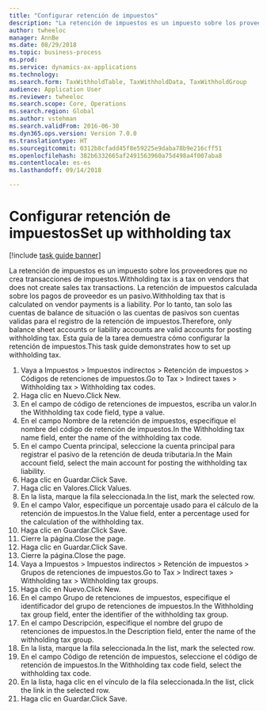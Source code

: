 ```yaml
--- 
title: "Configurar retención de impuestos"
description: "La retención de impuestos es un impuesto sobre los proveedores que no crea transacciones de impuestos."
author: twheeloc
manager: AnnBe
ms.date: 08/29/2018
ms.topic: business-process
ms.prod: 
ms.service: dynamics-ax-applications
ms.technology: 
ms.search.form: TaxWithholdTable, TaxWithholdData, TaxWithholdGroup
audience: Application User
ms.reviewer: twheeloc
ms.search.scope: Core, Operations
ms.search.region: Global
ms.author: vstehman
ms.search.validFrom: 2016-06-30
ms.dyn365.ops.version: Version 7.0.0
ms.translationtype: HT
ms.sourcegitcommit: 0312b8cfadd45f8e59225e9daba78b9e216cff51
ms.openlocfilehash: 382b6332665af2491563960a75d498a4f007aba8
ms.contentlocale: es-es
ms.lasthandoff: 09/14/2018

---
```

# <a name="set-up-withholding-tax"></a><span data-ttu-id="2a0b8-103">Configurar retención de impuestos</span><span class="sxs-lookup"><span data-stu-id="2a0b8-103">Set up withholding tax</span></span>

[!include [task guide banner](../../includes/task-guide-banner.md)]

<span data-ttu-id="2a0b8-104">La retención de impuestos es un impuesto sobre los proveedores que no crea transacciones de impuestos.</span><span class="sxs-lookup"><span data-stu-id="2a0b8-104">Withholding tax is a tax on vendors that does not create sales tax transactions.</span></span> <span data-ttu-id="2a0b8-105">La retención de impuestos calculada sobre los pagos de proveedor es un pasivo.</span><span class="sxs-lookup"><span data-stu-id="2a0b8-105">Withholding tax that is calculated on vendor payments is a liability.</span></span> <span data-ttu-id="2a0b8-106">Por lo tanto, tan solo las cuentas de balance de situación o las cuentas de pasivos son cuentas validas para el registro de la retención de impuestos.</span><span class="sxs-lookup"><span data-stu-id="2a0b8-106">Therefore, only balance sheet accounts or liability accounts are valid accounts for posting withholding tax.</span></span> <span data-ttu-id="2a0b8-107">Esta guía de la tarea demuestra cómo configurar la retención de impuestos.</span><span class="sxs-lookup"><span data-stu-id="2a0b8-107">This task guide demonstrates how to set up withholding tax.</span></span>

1. <span data-ttu-id="2a0b8-108">Vaya a Impuestos > Impuestos indirectos > Retención de impuestos > Códigos de retenciones de impuestos.</span><span class="sxs-lookup"><span data-stu-id="2a0b8-108">Go to Tax > Indirect taxes > Withholding tax > Withholding tax codes.</span></span>
2. <span data-ttu-id="2a0b8-109">Haga clic en Nuevo.</span><span class="sxs-lookup"><span data-stu-id="2a0b8-109">Click New.</span></span>
3. <span data-ttu-id="2a0b8-110">En el campo de código de retenciones de impuestos, escriba un valor.</span><span class="sxs-lookup"><span data-stu-id="2a0b8-110">In the Withholding tax code field, type a value.</span></span>
4. <span data-ttu-id="2a0b8-111">En el campo Nombre de la retención de impuestos, especifique el nombre del código de retención de impuestos.</span><span class="sxs-lookup"><span data-stu-id="2a0b8-111">In the Withholding tax name field, enter the name of the withholding tax code.</span></span>
5. <span data-ttu-id="2a0b8-112">En el campo Cuenta principal, seleccione la cuenta principal para registrar el pasivo de la retención de deuda tributaria.</span><span class="sxs-lookup"><span data-stu-id="2a0b8-112">In the Main account field, select the main account for posting the withholding tax liability.</span></span>
6. <span data-ttu-id="2a0b8-113">Haga clic en Guardar.</span><span class="sxs-lookup"><span data-stu-id="2a0b8-113">Click Save.</span></span>
7. <span data-ttu-id="2a0b8-114">Haga clic en Valores.</span><span class="sxs-lookup"><span data-stu-id="2a0b8-114">Click Values.</span></span>
8. <span data-ttu-id="2a0b8-115">En la lista, marque la fila seleccionada.</span><span class="sxs-lookup"><span data-stu-id="2a0b8-115">In the list, mark the selected row.</span></span>
9. <span data-ttu-id="2a0b8-116">En el campo Valor, especifique un porcentaje usado para el cálculo de la retención de impuestos.</span><span class="sxs-lookup"><span data-stu-id="2a0b8-116">In the Value field, enter a percentage used for the calculation of the withholding tax.</span></span>
10. <span data-ttu-id="2a0b8-117">Haga clic en Guardar.</span><span class="sxs-lookup"><span data-stu-id="2a0b8-117">Click Save.</span></span>
11. <span data-ttu-id="2a0b8-118">Cierre la página.</span><span class="sxs-lookup"><span data-stu-id="2a0b8-118">Close the page.</span></span>
12. <span data-ttu-id="2a0b8-119">Haga clic en Guardar.</span><span class="sxs-lookup"><span data-stu-id="2a0b8-119">Click Save.</span></span>
13. <span data-ttu-id="2a0b8-120">Cierre la página.</span><span class="sxs-lookup"><span data-stu-id="2a0b8-120">Close the page.</span></span>
14. <span data-ttu-id="2a0b8-121">Vaya a Impuestos > Impuestos indirectos > Retención de impuestos > Grupos de retenciones de impuestos.</span><span class="sxs-lookup"><span data-stu-id="2a0b8-121">Go to Tax > Indirect taxes > Withholding tax > Withholding tax groups.</span></span>
15. <span data-ttu-id="2a0b8-122">Haga clic en Nuevo.</span><span class="sxs-lookup"><span data-stu-id="2a0b8-122">Click New.</span></span>
16. <span data-ttu-id="2a0b8-123">En el campo Grupo de retenciones de impuestos, especifique el identificador del grupo de retenciones de impuestos.</span><span class="sxs-lookup"><span data-stu-id="2a0b8-123">In the Withholding tax group field, enter the identifier of the withholding tax group.</span></span>
17. <span data-ttu-id="2a0b8-124">En el campo Descripción, especifique el nombre del grupo de retenciones de impuestos.</span><span class="sxs-lookup"><span data-stu-id="2a0b8-124">In the Description field, enter the name of the withholding tax group.</span></span>
18. <span data-ttu-id="2a0b8-125">En la lista, marque la fila seleccionada.</span><span class="sxs-lookup"><span data-stu-id="2a0b8-125">In the list, mark the selected row.</span></span>
19. <span data-ttu-id="2a0b8-126">En el campo Código de retención de impuestos, seleccione el código de retención de impuestos.</span><span class="sxs-lookup"><span data-stu-id="2a0b8-126">In the Withholding tax code field, select the withholding tax code.</span></span>
20. <span data-ttu-id="2a0b8-127">En la lista, haga clic en el vínculo de la fila seleccionada.</span><span class="sxs-lookup"><span data-stu-id="2a0b8-127">In the list, click the link in the selected row.</span></span>
21. <span data-ttu-id="2a0b8-128">Haga clic en Guardar.</span><span class="sxs-lookup"><span data-stu-id="2a0b8-128">Click Save.</span></span>


